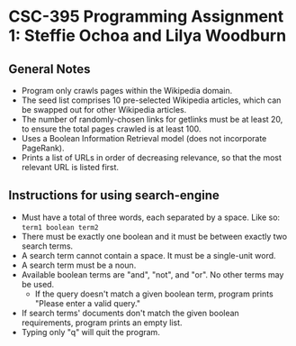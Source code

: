 # CSC-395 Programming Assignment 1: Steffie Ochoa and Lilya Woodburn

## General Notes
  * Program only crawls pages within the Wikipedia domain.
  * The seed list comprises 10 pre-selected Wikipedia articles, which can be swapped out for other Wikipedia articles.
  * The number of randomly-chosen links for getlinks must be at least 20, to ensure the total pages crawled is at least 100.
  * Uses a Boolean Information Retrieval model (does not incorporate PageRank).
  * Prints a list of URLs in order of decreasing relevance, so that the most relevant URL is listed first.

## Instructions for using search-engine
  * Must have a total of three words, each separated by a space. Like so: 
      `term1 boolean term2`
  * There must be exactly one boolean and it must be between exactly two search terms.
  * A search term cannot contain a space. It must be a single-unit word.
  * A search term must be a noun.
  * Available boolean terms are "and", "not", and "or". No other terms may be used.
      * If the query doesn't match a given boolean term, program prints "Please enter a valid query."
  * If search terms' documents don't match the given boolean requirements, program prints an empty list.
  * Typing only "q" will quit the program.
